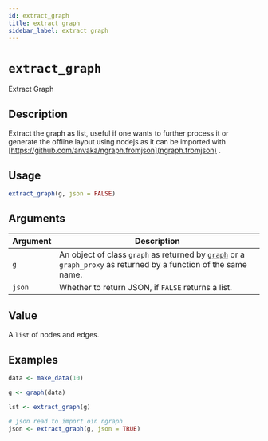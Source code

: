 ```yaml
---
id: extract_graph
title: extract graph
sidebar_label: extract graph
---
```


# `extract_graph`

Extract Graph


## Description

Extract the graph as list, useful if one wants to
 further process it or generate the offline layout
 using nodejs as it can be imported with
 [https://github.com/anvaka/ngraph.fromjson](ngraph.fromjson) .


## Usage

```r
extract_graph(g, json = FALSE)
```


## Arguments

Argument      |Description
------------- |----------------
`g`     |     An object of class `graph` as returned by [`graph`](#graph) or a `graph_proxy`  as returned by a function of the same name.
`json`     |     Whether to return JSON, if `FALSE` returns a list.


## Value

A `list` of nodes and edges.


## Examples

```r
data <- make_data(10)

g <- graph(data)

lst <- extract_graph(g)

# json read to import oin ngraph
json <- extract_graph(g, json = TRUE)
```


